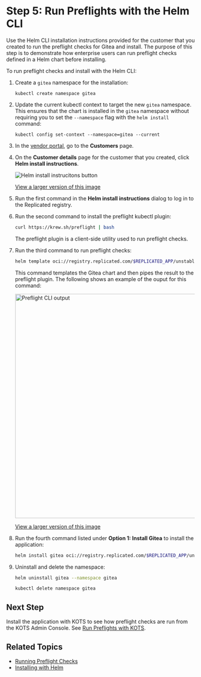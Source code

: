 # Step 5: Run Preflights with the Helm CLI

Use the Helm CLI installation instructions provided for the customer that you created to run the preflight checks for Gitea and install. The purpose of this step is to demonstrate how enterprise users can run preflight checks defined in a Helm chart before installing.

To run preflight checks and install with the Helm CLI:

1. Create a `gitea` namespace for the installation:

   ```
   kubectl create namespace gitea
   ```

1. Update the current kubectl context to target the new `gitea` namespace. This ensures that the chart is installed in the `gitea` namespace without requiring you to set the `--namespace` flag with the `helm install` command:

   ```
   kubectl config set-context --namespace=gitea --current
   ```

1. In the [vendor portal](https://vendor.replicated.com), go to the **Customers** page.

1. On the **Customer details** page for the customer that you created, click **Helm install instructions**.

   ![Helm install instrucitons button](/images/tutorial-gitea-helm-customer-install-button.png)

   [View a larger version of this image](/images/tutorial-gitea-helm-customer-install-button.png)

1. Run the first command in the **Helm install instructions** dialog to log in to the Replicated registry.

1. Run the second command to install the preflight kubectl plugin:

   ```bash
   curl https://krew.sh/preflight | bash
   ```
   The preflight plugin is a client-side utility used to run preflight checks.

1. Run the third command to run preflight checks:

   ```bash
   helm template oci://registry.replicated.com/$REPLICATED_APP/unstable/gitea | kubectl preflight -
   ```
   This command templates the Gitea chart and then pipes the result to the preflight plugin. The following shows an example of the ouput for this command:

   <img alt="Preflight CLI output" src="/images/gitea-preflights-cli.png" width="600px"/>

   [View a larger version of this image](/images/gitea-preflights-cli.png)

1. Run the fourth command listed under **Option 1: Install Gitea** to install the application:

   ```bash
   helm install gitea oci://registry.replicated.com/$REPLICATED_APP/unstable/gitea
   ```   

1. Uninstall and delete the namespace:

   ```bash
   helm uninstall gitea --namespace gitea
   ```
   ```bash
   kubectl delete namespace gitea
   ```

## Next Step

Install the application with KOTS to see how preflight checks are run from the KOTS Admin Console. See [Run Preflights with KOTS](tutorial-preflight-helm-install-kots).

## Related Topics

* [Running Preflight Checks](/vendor/preflight-running)  
* [Installing with Helm](/vendor/install-with-helm)